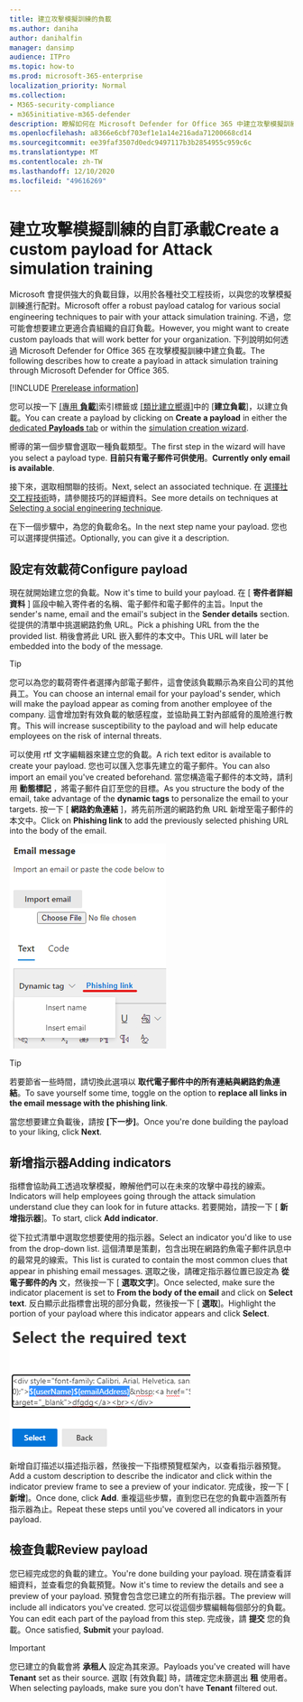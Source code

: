 ```yaml
---
title: 建立攻擊模擬訓練的負載
ms.author: daniha
author: danihalfin
manager: dansimp
audience: ITPro
ms.topic: how-to
ms.prod: microsoft-365-enterprise
localization_priority: Normal
ms.collection:
- M365-security-compliance
- m365initiative-m365-defender
description: 瞭解如何在 Microsoft Defender for Office 365 中建立攻擊模擬訓練的自訂負載。
ms.openlocfilehash: a8366e6cbf703ef1e1a14e216ada71200668cd14
ms.sourcegitcommit: ee39faf3507d0edc9497117b3b2854955c959c6c
ms.translationtype: MT
ms.contentlocale: zh-TW
ms.lasthandoff: 12/10/2020
ms.locfileid: "49616269"
---
```

# <a name="create-a-custom-payload-for-attack-simulation-training"></a><span data-ttu-id="efbc9-103">建立攻擊模擬訓練的自訂承載</span><span class="sxs-lookup"><span data-stu-id="efbc9-103">Create a custom payload for Attack simulation training</span></span>

<span data-ttu-id="efbc9-104">Microsoft 會提供強大的負載目錄，以用於各種社交工程技術，以與您的攻擊模擬訓練進行配對。</span><span class="sxs-lookup"><span data-stu-id="efbc9-104">Microsoft offer a robust payload catalog for various social engineering techniques to pair with your attack simulation training.</span></span> <span data-ttu-id="efbc9-105">不過，您可能會想要建立更適合貴組織的自訂負載。</span><span class="sxs-lookup"><span data-stu-id="efbc9-105">However, you might want to create custom payloads that will work better for your organization.</span></span> <span data-ttu-id="efbc9-106">下列說明如何透過 Microsoft Defender for Office 365 在攻擊模擬訓練中建立負載。</span><span class="sxs-lookup"><span data-stu-id="efbc9-106">The following describes how to create a payload in attack simulation training through Microsoft Defender for Office 365.</span></span>

[!INCLUDE [Prerelease information](../includes/prerelease.md)]

<span data-ttu-id="efbc9-107">您可以按一下 [[專用 **負載**]](https://security.microsoft.com/attacksimulator?viewid=payload)索引標籤或 [[類比建立嚮導]](attack-simulation-training.md#selecting-a-payload)中的 [**建立負載**]，以建立負載。</span><span class="sxs-lookup"><span data-stu-id="efbc9-107">You can create a payload by clicking on **Create a payload** in either the [dedicated **Payloads** tab](https://security.microsoft.com/attacksimulator?viewid=payload) or within the [simulation creation wizard](attack-simulation-training.md#selecting-a-payload).</span></span>

<span data-ttu-id="efbc9-108">嚮導的第一個步驟會選取一種負載類型。</span><span class="sxs-lookup"><span data-stu-id="efbc9-108">The first step in the wizard will have you select a payload type.</span></span> <span data-ttu-id="efbc9-109">**目前只有電子郵件可供使用**。</span><span class="sxs-lookup"><span data-stu-id="efbc9-109">**Currently only email is available**.</span></span>

<span data-ttu-id="efbc9-110">接下來，選取相關聯的技術。</span><span class="sxs-lookup"><span data-stu-id="efbc9-110">Next, select an associated technique.</span></span> <span data-ttu-id="efbc9-111">在 [選擇社交工程技術](attack-simulation-training.md#selecting-a-social-engineering-technique)時，請參閱技巧的詳細資料。</span><span class="sxs-lookup"><span data-stu-id="efbc9-111">See more details on techniques at [Selecting a social engineering technique](attack-simulation-training.md#selecting-a-social-engineering-technique).</span></span>

<span data-ttu-id="efbc9-112">在下一個步驟中，為您的負載命名。</span><span class="sxs-lookup"><span data-stu-id="efbc9-112">In the next step name your payload.</span></span> <span data-ttu-id="efbc9-113">您也可以選擇提供描述。</span><span class="sxs-lookup"><span data-stu-id="efbc9-113">Optionally, you can give it a description.</span></span>

## <a name="configure-payload"></a><span data-ttu-id="efbc9-114">設定有效載荷</span><span class="sxs-lookup"><span data-stu-id="efbc9-114">Configure payload</span></span>

<span data-ttu-id="efbc9-115">現在就開始建立您的負載。</span><span class="sxs-lookup"><span data-stu-id="efbc9-115">Now it's time to build your payload.</span></span> <span data-ttu-id="efbc9-116">在 [ **寄件者詳細資料** ] 區段中輸入寄件者的名稱、電子郵件和電子郵件的主旨。</span><span class="sxs-lookup"><span data-stu-id="efbc9-116">Input the sender's name, email and the email's subject in the **Sender details** section.</span></span> <span data-ttu-id="efbc9-117">從提供的清單中挑選網路釣魚 URL。</span><span class="sxs-lookup"><span data-stu-id="efbc9-117">Pick a phishing URL from the the provided list.</span></span> <span data-ttu-id="efbc9-118">稍後會將此 URL 嵌入郵件的本文中。</span><span class="sxs-lookup"><span data-stu-id="efbc9-118">This URL will later be embedded into the body of the message.</span></span>

> [!TIP]
> <span data-ttu-id="efbc9-119">您可以為您的載荷寄件者選擇內部電子郵件，這會使該負載顯示為來自公司的其他員工。</span><span class="sxs-lookup"><span data-stu-id="efbc9-119">You can choose an internal email for your payload's sender, which will make the payload appear as coming from another employee of the company.</span></span> <span data-ttu-id="efbc9-120">這會增加對有效負載的敏感程度，並協助員工對內部威脅的風險進行教育。</span><span class="sxs-lookup"><span data-stu-id="efbc9-120">This will increase susceptibility to the payload and will help educate employees on the risk of internal threats.</span></span>

<span data-ttu-id="efbc9-121">可以使用 rtf 文字編輯器來建立您的負載。</span><span class="sxs-lookup"><span data-stu-id="efbc9-121">A rich text editor is available to create your payload.</span></span> <span data-ttu-id="efbc9-122">您也可以匯入您事先建立的電子郵件。</span><span class="sxs-lookup"><span data-stu-id="efbc9-122">You can also import an email you've created beforehand.</span></span> <span data-ttu-id="efbc9-123">當您構造電子郵件的本文時，請利用 **動態標記** ，將電子郵件自訂至您的目標。</span><span class="sxs-lookup"><span data-stu-id="efbc9-123">As you structure the body of the email, take advantage of the **dynamic tags** to personalize the email to your targets.</span></span> <span data-ttu-id="efbc9-124">按一下 [ **網路釣魚連結** ]，將先前所選的網路釣魚 URL 新增至電子郵件的本文中。</span><span class="sxs-lookup"><span data-stu-id="efbc9-124">Click on **Phishing link** to add the previously selected phishing URL into the body of the email.</span></span>

![在 Microsoft Defender for Office 365 的負載建立中，反白顯示網路釣魚連結和動態標記](../../media/attack-sim-preview-payload-email-body.png)

> [!TIP]
> <span data-ttu-id="efbc9-126">若要節省一些時間，請切換此選項以 **取代電子郵件中的所有連結與網路釣魚連結**。</span><span class="sxs-lookup"><span data-stu-id="efbc9-126">To save yourself some time, toggle on the option to **replace all links in the email message with the phishing link**.</span></span>

<span data-ttu-id="efbc9-127">當您想要建立負載後，請按 **[下一步]**。</span><span class="sxs-lookup"><span data-stu-id="efbc9-127">Once you're done building the payload to your liking, click **Next**.</span></span>

## <a name="adding-indicators"></a><span data-ttu-id="efbc9-128">新增指示器</span><span class="sxs-lookup"><span data-stu-id="efbc9-128">Adding indicators</span></span>

<span data-ttu-id="efbc9-129">指標會協助員工透過攻擊模擬，瞭解他們可以在未來的攻擊中尋找的線索。</span><span class="sxs-lookup"><span data-stu-id="efbc9-129">Indicators will help employees going through the attack simulation understand clue they can look for in future attacks.</span></span> <span data-ttu-id="efbc9-130">若要開始，請按一下 [ **新增指示器**]。</span><span class="sxs-lookup"><span data-stu-id="efbc9-130">To start, click **Add indicator**.</span></span>

<span data-ttu-id="efbc9-131">從下拉式清單中選取您想要使用的指示器。</span><span class="sxs-lookup"><span data-stu-id="efbc9-131">Select an indicator you'd like to use from the drop-down list.</span></span> <span data-ttu-id="efbc9-132">這個清單是策劃，包含出現在網路釣魚電子郵件訊息中的最常見的線索。</span><span class="sxs-lookup"><span data-stu-id="efbc9-132">This list is curated to contain the most common clues that appear in phishing email messages.</span></span> <span data-ttu-id="efbc9-133">選取之後，請確定指示器位置已設定為 **從電子郵件的內** 文，然後按一下 [ **選取文字**]。</span><span class="sxs-lookup"><span data-stu-id="efbc9-133">Once selected, make sure the indicator placement is set to **From the body of the email** and click on **Select text**.</span></span> <span data-ttu-id="efbc9-134">反白顯示此指標會出現的部分負載，然後按一下 [ **選取**]。</span><span class="sxs-lookup"><span data-stu-id="efbc9-134">Highlight the portion of your payload where this indicator appears and click **Select**.</span></span>

![郵件內文中的突出顯示文字，以加入攻擊模擬訓練中的指示器](../../media/attack-sim-preview-select-text.png)

<span data-ttu-id="efbc9-136">新增自訂描述以描述指示器，然後按一下指標預覽框架內，以查看指示器預覽。</span><span class="sxs-lookup"><span data-stu-id="efbc9-136">Add a custom description to describe the indicator and click within the indicator preview frame to see a preview of your indicator.</span></span> <span data-ttu-id="efbc9-137">完成後，按一下 [ **新增**]。</span><span class="sxs-lookup"><span data-stu-id="efbc9-137">Once done, click **Add**.</span></span> <span data-ttu-id="efbc9-138">重複這些步驟，直到您已在您的負載中涵蓋所有指示器為止。</span><span class="sxs-lookup"><span data-stu-id="efbc9-138">Repeat these steps until you've covered all indicators in your payload.</span></span>

## <a name="review-payload"></a><span data-ttu-id="efbc9-139">檢查負載</span><span class="sxs-lookup"><span data-stu-id="efbc9-139">Review payload</span></span>

<span data-ttu-id="efbc9-140">您已經完成您的負載的建立。</span><span class="sxs-lookup"><span data-stu-id="efbc9-140">You're done building your payload.</span></span> <span data-ttu-id="efbc9-141">現在請查看詳細資料，並查看您的負載預覽。</span><span class="sxs-lookup"><span data-stu-id="efbc9-141">Now it's time to review the details and see a preview of your payload.</span></span> <span data-ttu-id="efbc9-142">預覽會包含您已建立的所有指示器。</span><span class="sxs-lookup"><span data-stu-id="efbc9-142">The preview will include all indicators you've created.</span></span> <span data-ttu-id="efbc9-143">您可以從這個步驟編輯每個部分的負載。</span><span class="sxs-lookup"><span data-stu-id="efbc9-143">You can edit each part of the payload from this step.</span></span> <span data-ttu-id="efbc9-144">完成後，請 **提交** 您的負載。</span><span class="sxs-lookup"><span data-stu-id="efbc9-144">Once satisfied, **Submit** your payload.</span></span>

> [!IMPORTANT]
> <span data-ttu-id="efbc9-145">您已建立的負載會將 **承租人** 設定為其來源。</span><span class="sxs-lookup"><span data-stu-id="efbc9-145">Payloads you've created will have **Tenant** set as their source.</span></span> <span data-ttu-id="efbc9-146">選取 [有效負載] 時，請確定您未篩選出 **租** 使用者。</span><span class="sxs-lookup"><span data-stu-id="efbc9-146">When selecting payloads, make sure you don't have **Tenant** filtered out.</span></span>